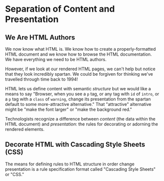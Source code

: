 # Separation of Content and Presentation

## We Are HTML Authors

We now know what HTML is. We know how to create a properly-formatted HTML
document and we know how to browse the HTML documentation. We have everything
we need to be HTML authors.

However, if we look at our rendered HTML pages, we can't help but notice that
they look incredibly spartan. We could be forgiven for thinking we've travelled
through time back to 1994!

HTML lets us define content with semantic _structure_ but we would like a means
to say "Browser, when you see a `p` tag, or any tag with `id` of `intro`, or a
`p` tag with a `class` of `warning`, change its presentation from the spartan
default to some more-attractive alternative."  That "attractive" alternative
might be "make the font larger" or "make the background red."

Technologists recognize a difference between _content_ (the data within the HTML 
document) and _presentation_: the rules for decorating or adorning the rendered 
elements.

## Decorate HTML with Cascading Style Sheets (CSS)

The means for defining rules to HTML structure in order change presentation is
a rule specification format called "Cascading Style Sheets" or "CSS."
